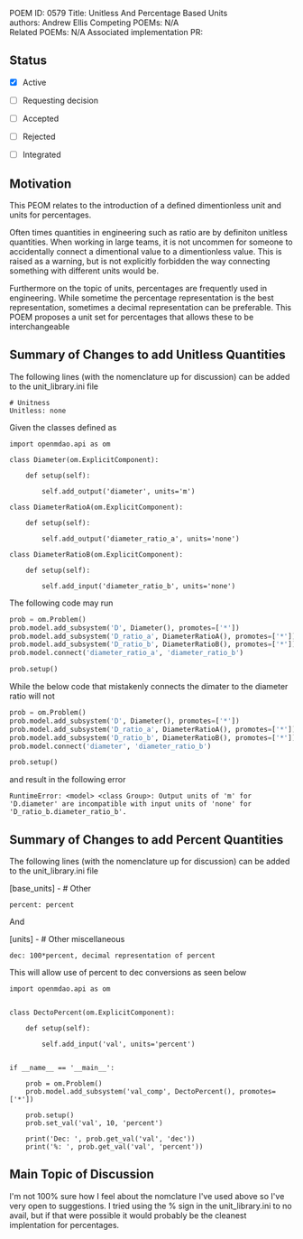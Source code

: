 POEM ID: 0579 
Title:  Unitless And Percentage Based Units  
authors: Andrew Ellis 
Competing POEMs: N/A    
Related POEMs: N/A
Associated implementation PR:  

##  Status

- [x] Active
- [ ] Requesting decision
- [ ] Accepted
- [ ] Rejected
- [ ] Integrated


## Motivation

This PEOM relates to the introduction of a defined dimentionless unit and units for
percentages.  

Often times quantities in engineering such as ratio are by definiton unitless 
quantities. When working in large teams, it is not uncommen for someone to 
accidentally connect a dimentional value to a dimentionless value. This is raised
as a warning, but is not explicitly forbidden the way connecting something with
different units would be.

Furthermore on the topic of units, percentages are frequently used in engineering.
While sometime the percentage representation is the best representation, sometimes
a decimal representation can be preferable. This POEM proposes a unit set for 
percentages that allows these to be interchangeable


## Summary of Changes to add Unitless Quantities

The following lines (with the nomenclature up for discussion) can be added to the unit_library.ini file

```
# Unitness
Unitless: none
```

Given the classes defined as 

```pyton
import openmdao.api as om

class Diameter(om.ExplicitComponent):

    def setup(self):

        self.add_output('diameter', units='m')

class DiameterRatioA(om.ExplicitComponent):

    def setup(self):

        self.add_output('diameter_ratio_a', units='none')

class DiameterRatioB(om.ExplicitComponent):

    def setup(self):

        self.add_input('diameter_ratio_b', units='none')
```

The following code may run

```python
prob = om.Problem()
prob.model.add_subsystem('D', Diameter(), promotes=['*'])
prob.model.add_subsystem('D_ratio_a', DiameterRatioA(), promotes=['*'])
prob.model.add_subsystem('D_ratio_b', DiameterRatioB(), promotes=['*'])
prob.model.connect('diameter_ratio_a', 'diameter_ratio_b')

prob.setup()
```

While the below code that mistakenly connects the dimater to the diameter ratio
will not

```python
prob = om.Problem()
prob.model.add_subsystem('D', Diameter(), promotes=['*'])
prob.model.add_subsystem('D_ratio_a', DiameterRatioA(), promotes=['*'])
prob.model.add_subsystem('D_ratio_b', DiameterRatioB(), promotes=['*'])
prob.model.connect('diameter', 'diameter_ratio_b')

prob.setup()
```

and result in the following error

```
RuntimeError: <model> <class Group>: Output units of 'm' for 'D.diameter' are incompatible with input units of 'none' for 'D_ratio_b.diameter_ratio_b'.
```

## Summary of Changes to add Percent Quantities

The following lines (with the nomenclature up for discussion) can be added to the unit_library.ini file

[base_units] - # Other
```
percent: percent
```

And 

[units] - # Other miscellaneous
```
dec: 100*percent, decimal representation of percent
```

This will allow use of percent to dec conversions as seen below

```pyton
import openmdao.api as om


class DectoPercent(om.ExplicitComponent):

    def setup(self):

        self.add_input('val', units='percent')


if __name__ == '__main__':

    prob = om.Problem()
    prob.model.add_subsystem('val_comp', DectoPercent(), promotes=['*'])

    prob.setup()
    prob.set_val('val', 10, 'percent')

    print('Dec: ', prob.get_val('val', 'dec'))
    print('%: ', prob.get_val('val', 'percent'))
```

## Main Topic of Discussion
I'm not 100% sure how I feel about the nomclature I've used above so I've very 
open to suggestions. I tried using the % sign in the unit_library.ini to no avail,
but if that were possible it would probably be the cleanest implentation for percentages.